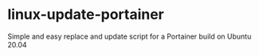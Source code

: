 # linux-update-portainer
Simple and easy replace and update script for a Portainer build on Ubuntu 20.04 
